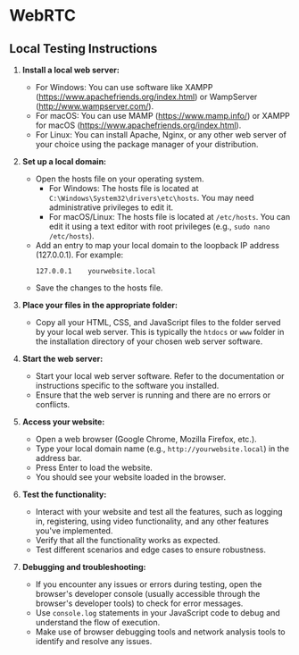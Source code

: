 # WebRTC

## Local Testing Instructions

1. **Install a local web server:**

   - For Windows: You can use software like XAMPP (https://www.apachefriends.org/index.html) or WampServer (http://www.wampserver.com/).
   - For macOS: You can use MAMP (https://www.mamp.info/) or XAMPP for macOS (https://www.apachefriends.org/index.html).
   - For Linux: You can install Apache, Nginx, or any other web server of your choice using the package manager of your distribution.

2. **Set up a local domain:**

   - Open the hosts file on your operating system.
     - For Windows: The hosts file is located at `C:\Windows\System32\drivers\etc\hosts`. You may need administrative privileges to edit it.
     - For macOS/Linux: The hosts file is located at `/etc/hosts`. You can edit it using a text editor with root privileges (e.g., `sudo nano /etc/hosts`).
   - Add an entry to map your local domain to the loopback IP address (127.0.0.1). For example:
     ```
     127.0.0.1    yourwebsite.local
     ```
   - Save the changes to the hosts file.

3. **Place your files in the appropriate folder:**

   - Copy all your HTML, CSS, and JavaScript files to the folder served by your local web server. This is typically the `htdocs` or `www` folder in the installation directory of your chosen web server software.

4. **Start the web server:**

   - Start your local web server software. Refer to the documentation or instructions specific to the software you installed.
   - Ensure that the web server is running and there are no errors or conflicts.

5. **Access your website:**

   - Open a web browser (Google Chrome, Mozilla Firefox, etc.).
   - Type your local domain name (e.g., `http://yourwebsite.local`) in the address bar.
   - Press Enter to load the website.
   - You should see your website loaded in the browser.

6. **Test the functionality:**

   - Interact with your website and test all the features, such as logging in, registering, using video functionality, and any other features you've implemented.
   - Verify that all the functionality works as expected.
   - Test different scenarios and edge cases to ensure robustness.

7. **Debugging and troubleshooting:**

   - If you encounter any issues or errors during testing, open the browser's developer console (usually accessible through the browser's developer tools) to check for error messages.
   - Use `console.log` statements in your JavaScript code to debug and understand the flow of execution.
   - Make use of browser debugging tools and network analysis tools to identify and resolve any issues.
